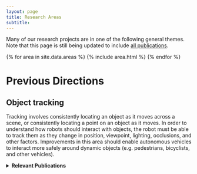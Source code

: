 ```yaml
---
layout: page
title: Research Areas
subtitle:
---
```


Many of our research projects are in one of the following general themes. Note that this page is still being updated to include [all publications](../publications). 

<div>
{% for area in site.data.areas %}
    {% include area.html %}
{% endfor %}
</div>

# Previous Directions

## Object tracking

Tracking involves consistently locating an object as it moves across a scene, or consistently locating a point on an object as it moves.  In order to understand how robots should interact with objects, the robot must be able to track them as they change in position, viewpoint, lighting, occlusions, and other factors.  Improvements in this area should enable autonomous vehicles to interact more safely around dynamic objects (e.g. pedestrians, bicyclists, and other vehicles).

<details>
<summary style="display: list-item;"><b>Relevant Publications</b></summary>
<div>
    <table cellpadding="10" width="100%">
        {% assign pubs = site.data.pubs | where: 'tags', 'tracking' %}
        {% for pub in pubs %}
            {% include pub.html %}
        {% endfor %}
    </table>
    </div>
</details>